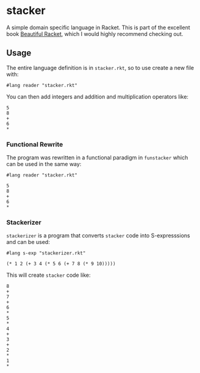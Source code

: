 # stacker

A simple domain specific language in Racket. This is part of the excellent book [Beautiful Racket](https://beautifulracket.com/stacker), which I would highly recommend checking out. 

## Usage 

The entire language definition is in `stacker.rkt`, so to use create a new file with:

```racket
#lang reader "stacker.rkt"
```

You can then add integers and addition and multiplication operators like:

```racket
5
8
+
6
*
```

### Functional Rewrite 

The program was rewritten in a functional paradigm in `funstacker` which can be used in the same way:

```racket
#lang reader "stacker.rkt"

5
8
+
6
*
```

### Stackerizer

`stackerizer` is a program that converts `stacker` code into S-expresssions and can be used:

```racket
#lang s-exp "stackerizer.rkt"

(* 1 2 (+ 3 4 (* 5 6 (+ 7 8 (* 9 10)))))
``` 

This will create `stacker` code like:

```racket
8
+
7
+
6
*
5
*
4
+
3
+
2
*
1
*
```
